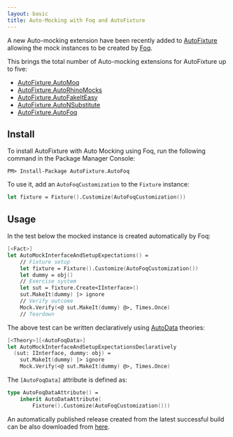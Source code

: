 ```yaml
---
layout: basic
title: Auto-Mocking with Foq and AutoFixture
---
```


A new Auto-mocking extension have been recently added to [AutoFixture](http://github.com/autofixture/autofixture) allowing the mock instances to be created by [Foq](http://foq.codeplex.com/).

This brings the total number of Auto-mocking extensions for AutoFixture up to five:

* [AutoFixture.AutoMoq](http://nuget.org/packages/AutoFixture.AutoMoq)
* [AutoFixture.AutoRhinoMocks](http://nuget.org/packages/AutoFixture.AutoRhinoMocks)
* [AutoFixture.AutoFakeItEasy](http://nuget.org/packages/AutoFixture.AutoFakeItEasy)
* [AutoFixture.AutoNSubstitute](http://nuget.org/packages/AutoFixture.AutoNSubstitute)
* [AutoFixture.AutoFoq](http://nuget.org/packages/AutoFixture.AutoFoq)

## Install

To install AutoFixture with Auto Mocking using Foq, run the following command in the Package Manager Console:

``` text
PM> Install-Package AutoFixture.AutoFoq
```

To use it, add an `AutoFoqCustomization` to the `Fixture` instance:

``` fsharp
let fixture = Fixture().Customize(AutoFoqCustomization())
```

## Usage

In the test below the mocked instance is created automatically by Foq:

``` fsharp
[<Fact>]
let AutoMockInterfaceAndSetupExpectations() =
    // Fixture setup
    let fixture = Fixture().Customize(AutoFoqCustomization())
    let dummy = obj()
    // Exercise system
    let sut = fixture.Create<IInterface>()
    sut.MakeIt(dummy) |> ignore
    // Verify outcome
    Mock.Verify(<@ sut.MakeIt(dummy) @>, Times.Once)
    // Teardown
```

The above test can be written declaratively using [AutoData](http://blog.ploeh.dk/2010/10/08/AutoDataTheoriesWithAutoFixture.aspx) theories:

``` fsharp
[<Theory>][<AutoFoqData>]
let AutoMockInterfaceAndSetupExpectationsDeclaratively
  (sut: IInterface, dummy: obj) =
    sut.MakeIt(dummy) |> ignore
    Mock.Verify(<@ sut.MakeIt(dummy) @>, Times.Once)
```

The `[AutoFoqData]` attribute is defined as:

``` fsharp
type AutoFoqDataAttribute() =
    inherit AutoDataAttribute(
        Fixture().Customize(AutoFoqCustomization()))
```

An automatically published release created from the latest successful build can be also downloaded from [here](http://autofixture.codeplex.com/releases/).
